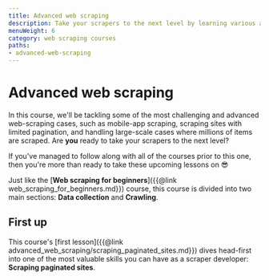 ```yaml
---
title: Advanced web scraping
description: Take your scrapers to the next level by learning various advanced concepts and techniques that will help you build highly scalable and reliable crawlers.
menuWeight: 6
category: web scraping courses
paths:
- advanced-web-scraping
---
```


# Advanced web scraping

In this course, we'll be tackling some of the most challenging and advanced web-scraping cases, such as mobile-app scraping, scraping sites with limited pagination, and handling large-scale cases where millions of items are scraped. Are **you** ready to take your scrapers to the next level?

If you've managed to follow along with all of the courses prior to this one, then you're more than ready to take these upcoming lessons on 😎

Just like the [**Web scraping for beginners**]({{@link web_scraping_for_beginners.md}}) course, this course is divided into two main sections: **Data collection** and **Crawling**.

## [](#first-up) First up

This course's [first lesson]({{@link advanced_web_scraping/scraping_paginated_sites.md}}) dives head-first into one of the most valuable skills you can have as a scraper developer: **Scraping paginated sites**.
